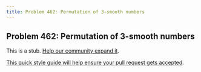 ```yaml
---
title: Problem 462: Permutation of 3-smooth numbers
---
```

## Problem 462: Permutation of 3-smooth numbers

This is a stub. <a href='https://github.com/freecodecamp/guides/tree/master/src/pages/certifications/coding-interview-prep/project-euler/problem-462-permutation-of-3-smooth-numbers/index.md' target='_blank' rel='nofollow'>Help our community expand it</a>.

<a href='https://github.com/freecodecamp/guides/blob/master/README.md' target='_blank' rel='nofollow'>This quick style guide will help ensure your pull request gets accepted</a>.

<!-- The article goes here, in GitHub-flavored Markdown. Feel free to add YouTube videos, images, and CodePen/JSBin embeds  -->
